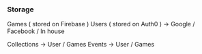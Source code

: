 ### Storage

Games ( stored on Firebase )
Users ( stored on Auth0 )
-> Google / Facebook / In house

Collections -> User / Games
Events -> User / Games
